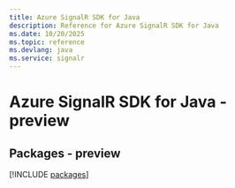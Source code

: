 ```yaml
---
title: Azure SignalR SDK for Java
description: Reference for Azure SignalR SDK for Java
ms.date: 10/20/2025
ms.topic: reference
ms.devlang: java
ms.service: signalr
---
```

# Azure SignalR SDK for Java - preview
## Packages - preview
[!INCLUDE [packages](signalr-index.md)]